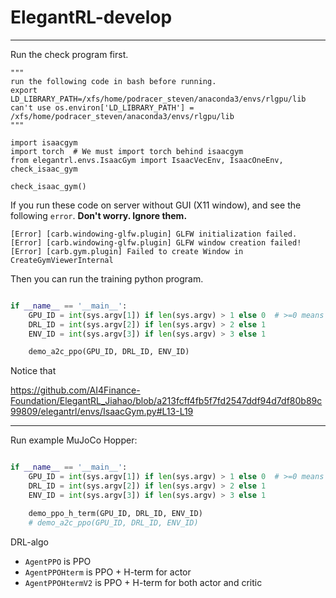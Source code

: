 # ElegantRL-develop

---

Run the check program first.
```
"""
run the following code in bash before running.
export LD_LIBRARY_PATH=/xfs/home/podracer_steven/anaconda3/envs/rlgpu/lib
can't use os.environ['LD_LIBRARY_PATH'] = /xfs/home/podracer_steven/anaconda3/envs/rlgpu/lib
"""

import isaacgym
import torch  # We must import torch behind isaacgym
from elegantrl.envs.IsaacGym import IsaacVecEnv, IsaacOneEnv, check_isaac_gym

check_isaac_gym()
```

If you run these code on server without GUI (X11 window), and see the following `error`. **Don't worry. Ignore them.**
```
[Error] [carb.windowing-glfw.plugin] GLFW initialization failed.
[Error] [carb.windowing-glfw.plugin] GLFW window creation failed!
[Error] [carb.gym.plugin] Failed to create Window in CreateGymViewerInternal
```

Then you can run the training python program.
```example/demo_isaacgym.py

if __name__ == '__main__':
    GPU_ID = int(sys.argv[1]) if len(sys.argv) > 1 else 0  # >=0 means GPU ID, -1 means CPU
    DRL_ID = int(sys.argv[2]) if len(sys.argv) > 2 else 1
    ENV_ID = int(sys.argv[3]) if len(sys.argv) > 3 else 1

    demo_a2c_ppo(GPU_ID, DRL_ID, ENV_ID)
```

Notice that 

https://github.com/AI4Finance-Foundation/ElegantRL_Jiahao/blob/a213fcff4fb5f7fd2547ddf94d7df80b89c99809/elegantrl/envs/IsaacGym.py#L13-L19


---


Run example MuJoCo Hopper:

```example/demo_A2C_PPO.py

if __name__ == '__main__':
    GPU_ID = int(sys.argv[1]) if len(sys.argv) > 1 else 0  # >=0 means GPU ID, -1 means CPU
    DRL_ID = int(sys.argv[2]) if len(sys.argv) > 2 else 1
    ENV_ID = int(sys.argv[3]) if len(sys.argv) > 3 else 1

    demo_ppo_h_term(GPU_ID, DRL_ID, ENV_ID)
    # demo_a2c_ppo(GPU_ID, DRL_ID, ENV_ID)
```

DRL-algo
- `AgentPPO` is PPO
- `AgentPPOHterm` is PPO + H-term for actor 
- `AgentPPOHtermV2` is PPO + H-term for both actor and critic
